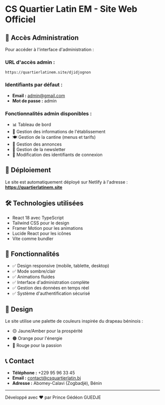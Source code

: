 # CS Quartier Latin EM - Site Web Officiel

## 🎯 Accès Administration

Pour accéder à l'interface d'administration :

### URL d'accès admin :
```
https://quartierlatinem.site/djidjognon
```

### Identifiants par défaut :
- **Email :** admin@gmail.com
- **Mot de passe :** admin

### Fonctionnalités admin disponibles :
- 📊 Tableau de bord
- 🏫 Gestion des informations de l'établissement
- 🍽️ Gestion de la cantine (menus et tarifs)
- 📢 Gestion des annonces
- 📧 Gestion de la newsletter
- 🔐 Modification des identifiants de connexion

## 🚀 Déploiement

Le site est automatiquement déployé sur Netlify à l'adresse :
**https://quartierlatinem.site**

## 🛠️ Technologies utilisées

- React 18 avec TypeScript
- Tailwind CSS pour le design
- Framer Motion pour les animations
- Lucide React pour les icônes
- Vite comme bundler

## 📱 Fonctionnalités

- ✅ Design responsive (mobile, tablette, desktop)
- ✅ Mode sombre/clair
- ✅ Animations fluides
- ✅ Interface d'administration complète
- ✅ Gestion des données en temps réel
- ✅ Système d'authentification sécurisé

## 🎨 Design

Le site utilise une palette de couleurs inspirée du drapeau béninois :
- 🟡 Jaune/Amber pour la prospérité
- 🟠 Orange pour l'énergie
- 🔴 Rouge pour la passion

## 📞 Contact

- **Téléphone :** +229 95 96 33 45
- **Email :** contact@csquartierlatin.bj
- **Adresse :** Abomey-Calavi (Zogbadjè), Bénin

---

Développé avec ❤️ par Prince Gédéon GUEDJE